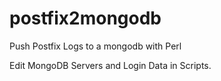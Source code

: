# postfix2mongodb
Push Postfix Logs to a mongodb with Perl

Edit MongoDB Servers and Login Data in Scripts. 
